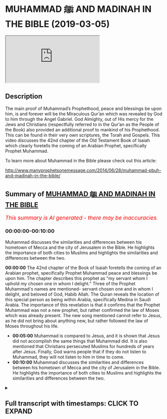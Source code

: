 # MUHAMMAD ﷺ AND MADINAH IN THE BIBLE (2019-03-05)

<iframe loading='lazy' allow='autoplay' src='https://www.youtube.com/embed/hpny44O0eEQ'></iframe>

## Description

The main proof of Muhammad’s Prophethood, peace and blessings be upon him, is and forever will be the Miraculous Qur’an which was revealed by God to him through the Angel Gabriel. God Almighty, out of His mercy for the Jews and Christians (respectfully referred to in the Qur’an as the People of the Book) also provided an additional proof to mankind of his Prophethood. This can be found in their very own scriptures, the Torah and Gospels. This video discusses the 42nd chapter of the Old Testament Book of Isaiah which clearly foretells the coming of an Arabian Prophet, specifically Prophet Muhammad.

To learn more about Muhammad in the Bible please check out this article:

http://www.manyprophetsonemessage.com/2014/06/28/muhammad-pbuh-and-madinah-in-the-bible/

## Summary of [MUHAMMAD ﷺ AND MADINAH IN THE BIBLE](https://www.youtube.com/watch?v=hpny44O0eEQ)


*<span style="color:red; font-size:125%">This summary is AI generated - there may be inaccuracies</span>. [](/)*

### <a onclick="modifyYTiframeseektime('0')">00:00:00-00:10:00</a>

 Muhammad discusses the similarities and differences between his hometown of Mecca and the city of Jerusalem in the Bible. He highlights the importance of both cities to Muslims and highlights the similarities and differences between the two.

**<a onclick="modifyYTiframeseektime('0')">00:00:00</a>** The 42nd chapter of the Book of Isaiah foretells the coming of an Arabian prophet, specifically Prophet Muhammad peace and blessings be upon him. The chapter describes this prophet as "my servant whom I uphold my chosen one in whom I delight." Three of the Prophet Muhammad's names are mentioned- servant chosen one and in whom I delight, and beloved of God, Habib Allah. The Quran reveals the location of this special person as being within Arabia, specifically Medina in Saudi Arabia. The importance of this revelation is that it confirms that the Prophet Muhammad was not a new prophet, but rather confirmed the law of Moses which was already present. The new song mentioned cannot refer to Jesus, as he did not bring about anything new, but rather followed the law of Moses throughout his life.
* **<a onclick="modifyYTiframeseektime('300')">00:05:00</a>**  Muhammad is compared to Jesus, and it is shown that Jesus did not accomplish the same things that Muhammad did. It is also mentioned that Christians persecuted Muslims for hundreds of years after Jesus. Finally, God warns people that if they do not listen to Muhammad, they will not listen to him in time to come.
* **<a onclick="modifyYTiframeseektime('600')">00:10:00</a>**  Muhammad discusses the similarities and differences between his hometown of Mecca and the city of Jerusalem in the Bible. He highlights the importance of both cities to Muslims and highlights the similarities and differences between the two.

<details><summary><h2>Full transcript with timestamps: CLICK TO EXPAND</h2></summary>

<a onclick="modifyYTiframeseektime('5')">0:00:05</a> the 42nd chapter of the book of ice  
<a onclick="modifyYTiframeseektime('9')">0:00:09</a> clearly foretells the coming of an  
<a onclick="modifyYTiframeseektime('11')">0:00:11</a> Arabian prophet specifically Prophet  
<a onclick="modifyYTiframeseektime('14')">0:00:14</a> Muhammad peace and blessings be upon him  
<a onclick="modifyYTiframeseektime('16')">0:00:16</a> I say it describes itself as a prophecy  
<a onclick="modifyYTiframeseektime('19')">0:00:19</a> about the future God states that the  
<a onclick="modifyYTiframeseektime('22')">0:00:22</a> former things have taken place and new  
<a onclick="modifyYTiframeseektime('24')">0:00:24</a> things I declare God starts the chapter  
<a onclick="modifyYTiframeseektime('27')">0:00:27</a> by drawing our attention to a very  
<a onclick="modifyYTiframeseektime('29')">0:00:29</a> special person that he was send he  
<a onclick="modifyYTiframeseektime('31')">0:00:31</a> describes this person as my servant whom  
<a onclick="modifyYTiframeseektime('34')">0:00:34</a> I uphold my chosen one in whom I delight  
<a onclick="modifyYTiframeseektime('38')">0:00:38</a> at least three of the names of the  
<a onclick="modifyYTiframeseektime('41')">0:00:41</a> Prophet Muhammad I mentioned servant  
<a onclick="modifyYTiframeseektime('43')">0:00:43</a> chosen one and in whom I delight I say  
<a onclick="modifyYTiframeseektime('49')">0:00:49</a> it is originally written in Hebrew  
<a onclick="modifyYTiframeseektime('51')">0:00:51</a> Arabic and Hebrew sure a lot of common  
<a onclick="modifyYTiframeseektime('53')">0:00:53</a> words because they are both Semitic  
<a onclick="modifyYTiframeseektime('55')">0:00:55</a> languages I say it uses the Hebrew word  
<a onclick="modifyYTiframeseektime('58')">0:00:58</a> Abed for servant the Arabic word for  
<a onclick="modifyYTiframeseektime('62')">0:01:02</a> servant is Abaddon Prophet Muhammad is  
<a onclick="modifyYTiframeseektime('64')">0:01:04</a> known as God's servant in Arabic  
<a onclick="modifyYTiframeseektime('67')">0:01:07</a> Abdullah chosen one is Mustafa in Arabic  
<a onclick="modifyYTiframeseektime('72')">0:01:12</a> this is another of the names of the  
<a onclick="modifyYTiframeseektime('74')">0:01:14</a> Prophet Muhammad the one in whom God  
<a onclick="modifyYTiframeseektime('76')">0:01:16</a> delights in shows that this person is  
<a onclick="modifyYTiframeseektime('79')">0:01:19</a> beloved to God Habib Allah in Arabic  
<a onclick="modifyYTiframeseektime('82')">0:01:22</a> which means beloved of God also happens  
<a onclick="modifyYTiframeseektime('85')">0:01:25</a> to be one of the Prophet Mohammad's  
<a onclick="modifyYTiframeseektime('87')">0:01:27</a> names  
<a onclick="modifyYTiframeseektime('90')">0:01:30</a> and I say God also reveals the location  
<a onclick="modifyYTiframeseektime('93')">0:01:33</a> of this special person he states let the  
<a onclick="modifyYTiframeseektime('96')">0:01:36</a> wilderness and it's towns raise their  
<a onclick="modifyYTiframeseektime('98')">0:01:38</a> voices let the settlements where kadar  
<a onclick="modifyYTiframeseektime('101')">0:01:41</a> lives rejoice out of all the nations on  
<a onclick="modifyYTiframeseektime('105')">0:01:45</a> earth that God inspired Isaiah to  
<a onclick="modifyYTiframeseektime('107')">0:01:47</a> mention he chose to highlight Kedar  
<a onclick="modifyYTiframeseektime('110')">0:01:50</a> location so we should pay special  
<a onclick="modifyYTiframeseektime('112')">0:01:52</a> attention throughout the Bible ke Dodd  
<a onclick="modifyYTiframeseektime('116')">0:01:56</a> and his sons are linked to Arabia for  
<a onclick="modifyYTiframeseektime('118')">0:01:58</a> example The Book of Ezekiel tells us  
<a onclick="modifyYTiframeseektime('120')">0:02:00</a> that Arabia and all the princes of Kedar  
<a onclick="modifyYTiframeseektime('124')">0:02:04</a> were your favorite dealers and lambs  
<a onclick="modifyYTiframeseektime('126')">0:02:06</a> Rams and goats in these they did  
<a onclick="modifyYTiframeseektime('129')">0:02:09</a> business with you  
<a onclick="modifyYTiframeseektime('134')">0:02:14</a> and I say a God goes on to narrow the  
<a onclick="modifyYTiframeseektime('137')">0:02:17</a> location down further to a specific city  
<a onclick="modifyYTiframeseektime('140')">0:02:20</a> within Arabia  
<a onclick="modifyYTiframeseektime('141')">0:02:21</a> he states that the people of Silla  
<a onclick="modifyYTiframeseektime('144')">0:02:24</a> should sing for joy let them shout from  
<a onclick="modifyYTiframeseektime('147')">0:02:27</a> the mountaintops the place Allah  
<a onclick="modifyYTiframeseektime('149')">0:02:29</a> pinpoints the exact location in Arabia  
<a onclick="modifyYTiframeseektime('152')">0:02:32</a> the place being spoken of is the city of  
<a onclick="modifyYTiframeseektime('155')">0:02:35</a> Medina in Saudi Arabia because Salah is  
<a onclick="modifyYTiframeseektime('158')">0:02:38</a> the name of a famous mountain in Medina  
<a onclick="modifyYTiframeseektime('163')">0:02:43</a> Medina was the city of the Prophet  
<a onclick="modifyYTiframeseektime('166')">0:02:46</a> Mohammed  
<a onclick="modifyYTiframeseektime('166')">0:02:46</a> an important point worth mentioning is  
<a onclick="modifyYTiframeseektime('169')">0:02:49</a> that historically we know there was a  
<a onclick="modifyYTiframeseektime('171')">0:02:51</a> presence of various Jewish tribes in  
<a onclick="modifyYTiframeseektime('174')">0:02:54</a> Medina before the advent of the Prophet  
<a onclick="modifyYTiframeseektime('176')">0:02:56</a> Muhammad both Jewish historians and  
<a onclick="modifyYTiframeseektime('179')">0:02:59</a> Islamic history records this fact the  
<a onclick="modifyYTiframeseektime('182')">0:03:02</a> question then arises why were the  
<a onclick="modifyYTiframeseektime('184')">0:03:04</a> numerous Jewish tribes within Medina the  
<a onclick="modifyYTiframeseektime('188')">0:03:08</a> answer is that the Leonard Jews were  
<a onclick="modifyYTiframeseektime('190')">0:03:10</a> aware of this prophecy in Isaiah and  
<a onclick="modifyYTiframeseektime('192')">0:03:12</a> were anxiously awaiting the coming of a  
<a onclick="modifyYTiframeseektime('196')">0:03:16</a> new prophet Islamic history records the  
<a onclick="modifyYTiframeseektime('199')">0:03:19</a> fact that whenever a dispute arose  
<a onclick="modifyYTiframeseektime('201')">0:03:21</a> between the Jews and the Arabs in Medina  
<a onclick="modifyYTiframeseektime('204')">0:03:24</a> the Jews used to taunt their pagan Arab  
<a onclick="modifyYTiframeseektime('207')">0:03:27</a> neighbors by saying when our prophet  
<a onclick="modifyYTiframeseektime('210')">0:03:30</a> arrives we shall obliterate you the  
<a onclick="modifyYTiframeseektime('214')">0:03:34</a> Quran also affirms this God says is it  
<a onclick="modifyYTiframeseektime('218')">0:03:38</a> not a sign to them that the learned men  
<a onclick="modifyYTiframeseektime('220')">0:03:40</a> of the children of Israel knew it as  
<a onclick="modifyYTiframeseektime('222')">0:03:42</a> true  
<a onclick="modifyYTiframeseektime('227')">0:03:47</a> in i say 'god informs us that the  
<a onclick="modifyYTiframeseektime('230')">0:03:50</a> special person will bring something new  
<a onclick="modifyYTiframeseektime('232')">0:03:52</a> mankind is told that we will sing to the  
<a onclick="modifyYTiframeseektime('235')">0:03:55</a> Lord a new song his praise from the ends  
<a onclick="modifyYTiframeseektime('238')">0:03:58</a> of the earth the statement a new song  
<a onclick="modifyYTiframeseektime('240')">0:04:00</a> means a new law a new way of worship  
<a onclick="modifyYTiframeseektime('243')">0:04:03</a> this is exactly what Islam represents  
<a onclick="modifyYTiframeseektime('246')">0:04:06</a> the emphasis on the new song here is  
<a onclick="modifyYTiframeseektime('249')">0:04:09</a> singing the praise of God all over the  
<a onclick="modifyYTiframeseektime('251')">0:04:11</a> earth the Quran opens with the statement  
<a onclick="modifyYTiframeseektime('253')">0:04:13</a> praise be to God Lord of the Worlds and  
<a onclick="modifyYTiframeseektime('256')">0:04:16</a> is recited by Muslims all over the world  
<a onclick="modifyYTiframeseektime('259')">0:04:19</a> during prayers every day the new song  
<a onclick="modifyYTiframeseektime('262')">0:04:22</a> cannot refer to Jesus because he did not  
<a onclick="modifyYTiframeseektime('266')">0:04:26</a> bring about anything new rather he  
<a onclick="modifyYTiframeseektime('268')">0:04:28</a> confirmed the law of Moses that was  
<a onclick="modifyYTiframeseektime('270')">0:04:30</a> already there in the Gospel of Matthew  
<a onclick="modifyYTiframeseektime('272')">0:04:32</a> Jesus said think not I am come to  
<a onclick="modifyYTiframeseektime('274')">0:04:34</a> destroy the law or the prophets I am not  
<a onclick="modifyYTiframeseektime('277')">0:04:37</a> come to destroy but fulfil Jesus obeyed  
<a onclick="modifyYTiframeseektime('281')">0:04:41</a> and followed the law of Moses throughout  
<a onclick="modifyYTiframeseektime('283')">0:04:43</a> his life Jesus didn't sing a new song he  
<a onclick="modifyYTiframeseektime('286')">0:04:46</a> sang the same song of Moses the Torah  
<a onclick="modifyYTiframeseektime('289')">0:04:49</a> moreover the disciples of Jesus also  
<a onclick="modifyYTiframeseektime('291')">0:04:51</a> follow the law of Moses even after Jesus  
<a onclick="modifyYTiframeseektime('294')">0:04:54</a> departed in the book of Acts we are told  
<a onclick="modifyYTiframeseektime('296')">0:04:56</a> that the disciples look to the Torah for  
<a onclick="modifyYTiframeseektime('298')">0:04:58</a> guidance  
<a onclick="modifyYTiframeseektime('299')">0:04:59</a> for the law of Moses has been preached  
<a onclick="modifyYTiframeseektime('301')">0:05:01</a> in every city from the earliest times  
<a onclick="modifyYTiframeseektime('307')">0:05:07</a> in i say 'god emphasizes the universal  
<a onclick="modifyYTiframeseektime('311')">0:05:11</a> mission of the coming person by  
<a onclick="modifyYTiframeseektime('313')">0:05:13</a> mentioning that he will be made a  
<a onclick="modifyYTiframeseektime('315')">0:05:15</a> covenant all the people and a light for  
<a onclick="modifyYTiframeseektime('318')">0:05:18</a> the Gentiles Gentiles means non-jews the  
<a onclick="modifyYTiframeseektime('322')">0:05:22</a> Quran confirms the Prophet Muhammad  
<a onclick="modifyYTiframeseektime('324')">0:05:24</a> peace be upon him was sent to the whole  
<a onclick="modifyYTiframeseektime('326')">0:05:26</a> of mankind Jews and Gentiles alike in  
<a onclick="modifyYTiframeseektime('329')">0:05:29</a> the Quran God tells us we have sent you  
<a onclick="modifyYTiframeseektime('332')">0:05:32</a> a prophet as a bearer of glad tidings  
<a onclick="modifyYTiframeseektime('334')">0:05:34</a> and a Warner for the whole of mankind  
<a onclick="modifyYTiframeseektime('337')">0:05:37</a> but most people have no knowledge the  
<a onclick="modifyYTiframeseektime('340')">0:05:40</a> verse in Isaiah can not apply to Jesus  
<a onclick="modifyYTiframeseektime('343')">0:05:43</a> because in the Gospel of Matthew Jesus  
<a onclick="modifyYTiframeseektime('345')">0:05:45</a> said I was sent only to the lost sheep  
<a onclick="modifyYTiframeseektime('348')">0:05:48</a> of Israel and I say a God further states  
<a onclick="modifyYTiframeseektime('351')">0:05:51</a> that he will lead the blind byways they  
<a onclick="modifyYTiframeseektime('353')">0:05:53</a> have not known along unfamiliar paths I  
<a onclick="modifyYTiframeseektime('356')">0:05:56</a> will guide them the pagan Arabs at the  
<a onclick="modifyYTiframeseektime('359')">0:05:59</a> time of the Prophet Mohammed fit this  
<a onclick="modifyYTiframeseektime('360')">0:06:00</a> description perfectly because they had  
<a onclick="modifyYTiframeseektime('363')">0:06:03</a> not been sent a messenger prior to  
<a onclick="modifyYTiframeseektime('365')">0:06:05</a> Muhammad the Quran bears witness to this  
<a onclick="modifyYTiframeseektime('367')">0:06:07</a> God states that Muhammad was sent to  
<a onclick="modifyYTiframeseektime('370')">0:06:10</a> Warner people to whom no Warner has come  
<a onclick="modifyYTiframeseektime('372')">0:06:12</a> before the verson I say cannot apply to  
<a onclick="modifyYTiframeseektime('376')">0:06:16</a> Jesus because his people the Israelites  
<a onclick="modifyYTiframeseektime('379')">0:06:19</a> had already received a multitude of  
<a onclick="modifyYTiframeseektime('381')">0:06:21</a> prophets from God in Isaiah God  
<a onclick="modifyYTiframeseektime('385')">0:06:25</a> emphasizes that this special person will  
<a onclick="modifyYTiframeseektime('387')">0:06:27</a> be sent to those who trust in idols who  
<a onclick="modifyYTiframeseektime('391')">0:06:31</a> say to images you are our gods the whole  
<a onclick="modifyYTiframeseektime('395')">0:06:35</a> of Arabia at the start of Muhammad's  
<a onclick="modifyYTiframeseektime('397')">0:06:37</a> prophethood consisted of idol  
<a onclick="modifyYTiframeseektime('399')">0:06:39</a> worshippers again this cannot be a  
<a onclick="modifyYTiframeseektime('401')">0:06:41</a> reference to Jesus because his people  
<a onclick="modifyYTiframeseektime('403')">0:06:43</a> the Israelites were monotheists and not  
<a onclick="modifyYTiframeseektime('406')">0:06:46</a> Island worshipers  
<a onclick="modifyYTiframeseektime('408')">0:06:48</a> moreover Jesus explicitly told his  
<a onclick="modifyYTiframeseektime('412')">0:06:52</a> disciples to stay away from the  
<a onclick="modifyYTiframeseektime('414')">0:06:54</a> idol-worshipping Gentiles the exact  
<a onclick="modifyYTiframeseektime('416')">0:06:56</a> opposite of what God prophesized in  
<a onclick="modifyYTiframeseektime('419')">0:06:59</a> Isaiah the Gospel of Matthew tells us  
<a onclick="modifyYTiframeseektime('421')">0:07:01</a> that these twelve Jesus sent out with  
<a onclick="modifyYTiframeseektime('424')">0:07:04</a> the following instructions do not go  
<a onclick="modifyYTiframeseektime('426')">0:07:06</a> among the Gentiles  
<a onclick="modifyYTiframeseektime('429')">0:07:09</a> in Isaiah God states that this special  
<a onclick="modifyYTiframeseektime('431')">0:07:11</a> person will be a warrior and will go  
<a onclick="modifyYTiframeseektime('434')">0:07:14</a> forth as a mighty man he shall stir up  
<a onclick="modifyYTiframeseektime('437')">0:07:17</a> jealousy like a man of war he shall cry  
<a onclick="modifyYTiframeseektime('440')">0:07:20</a> yay roar he shall prevail against his  
<a onclick="modifyYTiframeseektime('443')">0:07:23</a> enemies throughout history God has dealt  
<a onclick="modifyYTiframeseektime('446')">0:07:26</a> sternly with those who are sent guidance  
<a onclick="modifyYTiframeseektime('448')">0:07:28</a> and persist in disbelief Prophet  
<a onclick="modifyYTiframeseektime('451')">0:07:31</a> Muhammad peace be upon him had to engage  
<a onclick="modifyYTiframeseektime('452')">0:07:32</a> in many battles with the  
<a onclick="modifyYTiframeseektime('455')">0:07:35</a> idol-worshipping enemies of God and  
<a onclick="modifyYTiframeseektime('456')">0:07:36</a> ultimately prevailed against them by  
<a onclick="modifyYTiframeseektime('459')">0:07:39</a> comparison Jesus did not triumph over  
<a onclick="modifyYTiframeseektime('462')">0:07:42</a> his enemies according to Christians he  
<a onclick="modifyYTiframeseektime('464')">0:07:44</a> was crucified by them moreover Jesus  
<a onclick="modifyYTiframeseektime('466')">0:07:46</a> wasn't interested in fighting he was not  
<a onclick="modifyYTiframeseektime('469')">0:07:49</a> a man of war he was a pacifist according  
<a onclick="modifyYTiframeseektime('472')">0:07:52</a> to the Bible he said such things as for  
<a onclick="modifyYTiframeseektime('475')">0:07:55</a> all who draw the sword will die by the  
<a onclick="modifyYTiframeseektime('477')">0:07:57</a> sword and my kingdom is not of this  
<a onclick="modifyYTiframeseektime('480')">0:08:00</a> world if my kingdom were of this world  
<a onclick="modifyYTiframeseektime('482')">0:08:02</a> then would my servants fight  
<a onclick="modifyYTiframeseektime('488')">0:08:08</a> in Isaiah God gives us a list of  
<a onclick="modifyYTiframeseektime('491')">0:08:11</a> momentous achievements for this special  
<a onclick="modifyYTiframeseektime('493')">0:08:13</a> person chief of these is that the idol  
<a onclick="modifyYTiframeseektime('496')">0:08:16</a> worshipers will be turned back in utter  
<a onclick="modifyYTiframeseektime('498')">0:08:18</a> shame not only did the Prophet Muhammad  
<a onclick="modifyYTiframeseektime('501')">0:08:21</a> conquer Mecca the pagan capital of  
<a onclick="modifyYTiframeseektime('503')">0:08:23</a> Arabia but by the end of his life in  
<a onclick="modifyYTiframeseektime('506')">0:08:26</a> just 23 short years of prophethood  
<a onclick="modifyYTiframeseektime('509')">0:08:29</a> Arabia had shunned idol worship and now  
<a onclick="modifyYTiframeseektime('512')">0:08:32</a> worshipped the one true God of Abraham  
<a onclick="modifyYTiframeseektime('515')">0:08:35</a> this cannot apply to Jesus as it was  
<a onclick="modifyYTiframeseektime('518')">0:08:38</a> Christians themselves who were  
<a onclick="modifyYTiframeseektime('520')">0:08:40</a> humiliated and greatly ashamed for  
<a onclick="modifyYTiframeseektime('523')">0:08:43</a> hundreds of years after Jesus they were  
<a onclick="modifyYTiframeseektime('525')">0:08:45</a> persecuted at the hands of the Roman  
<a onclick="modifyYTiframeseektime('527')">0:08:47</a> Empire who are Idol worshipers they  
<a onclick="modifyYTiframeseektime('530')">0:08:50</a> executed some of the Apostles of Jesus  
<a onclick="modifyYTiframeseektime('532')">0:08:52</a> such as Peter and Paul Christians were  
<a onclick="modifyYTiframeseektime('535')">0:08:55</a> tortured and even fed to the Lions  
<a onclick="modifyYTiframeseektime('538')">0:08:58</a> finally I say a closes with an  
<a onclick="modifyYTiframeseektime('541')">0:09:01</a> admonishment from God here you deaf look  
<a onclick="modifyYTiframeseektime('545')">0:09:05</a> you blind and see you have seen many  
<a onclick="modifyYTiframeseektime('548')">0:09:08</a> things but you pay no attention your  
<a onclick="modifyYTiframeseektime('551')">0:09:11</a> ears are open but you do not listen  
<a onclick="modifyYTiframeseektime('553')">0:09:13</a> which of you will listen to this or pay  
<a onclick="modifyYTiframeseektime('556')">0:09:16</a> close attention in time to come it seems  
<a onclick="modifyYTiframeseektime('559')">0:09:19</a> clear that a deaf and blind God is  
<a onclick="modifyYTiframeseektime('561')">0:09:21</a> talking about in this verse are those  
<a onclick="modifyYTiframeseektime('564')">0:09:24</a> who reject Prophet Muhammad peace be  
<a onclick="modifyYTiframeseektime('565')">0:09:25</a> upon him who among you will heed God by  
<a onclick="modifyYTiframeseektime('568')">0:09:28</a> acknowledging him who will listen and  
<a onclick="modifyYTiframeseektime('570')">0:09:30</a> pay close attention in time to come  
<a onclick="modifyYTiframeseektime('575')">0:09:35</a> levena at the neo-noir sona-nyl  
<a onclick="modifyYTiframeseektime('579')">0:09:39</a> me Olivia de Donohue Matt Dubin I will  
<a onclick="modifyYTiframeseektime('585')">0:09:45</a> feed them what you will  
<a onclick="modifyYTiframeseektime('587')">0:09:47</a> delia more wounded mouths  
<a onclick="modifyYTiframeseektime('600')">0:10:00</a> you  
</details>